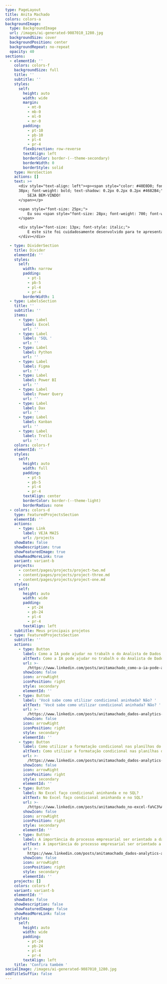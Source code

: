 ```yaml
---
type: PageLayout
title: Anita Machado
colors: colors-a
backgroundImage:
  type: BackgroundImage
  url: /images/ai-generated-9087010_1280.jpg
  backgroundSize: cover
  backgroundPosition: center
  backgroundRepeat: no-repeat
  opacity: 40
sections:
  - elementId: ''
    colors: colors-f
    backgroundSize: full
    title: ''
    subtitle: ''
    styles:
      self:
        height: auto
        width: wide
        margin:
          - mt-0
          - mb-0
          - ml-0
          - mr-0
        padding:
          - pt-10
          - pb-10
          - pl-4
          - pr-4
        flexDirection: row-reverse
        textAlign: left
        borderColor: border-(--theme-secondary)
        borderWidth: 0
        borderStyle: solid
    type: HeroSection
    actions: []
    text: >+
      <div style="text-align: left"><p><span style="color: #40E0D0; font-size:
      38px; font-weight: bold; text-shadow: 0.2px 0.2px 0.2px #4682B4;">
          SEJA BEM-VINDO!
      </span></p>

      <span style="font-size: 25px;">
          Eu sou <span style="font-size: 28px; font-weight: 700; font-weight: bold; text-shadow: 0.3px 0.3px 0.5px #40E0D0;">Anita Machado</span>, Analista de Dados e Soluções Digitais.
      </span>

      <div style="font-size: 13px; font-style: italic;">
          E este site foi cuidadosamente desenvolvido para te apresentar a tecnologia<br> através de alguns dos meus projetos e experiências.
      </div></div>

  - type: DividerSection
    title: Divider
    elementId: ''
    styles:
      self:
        width: narrow
        padding:
          - pt-1
          - pb-5
          - pl-4
          - pr-4
        borderWidth: 1
  - type: LabelsSection
    title: ''
    subtitle: ''
    items:
      - type: Label
        label: Excel
        url: ''
      - type: Label
        label: 'SQL '
        url: ''
      - type: Label
        label: Python
        url: ''
      - type: Label
        label: Figma
        url: ''
      - type: Label
        label: Power BI
        url: ''
      - type: Label
        label: Power Query
        url: ''
      - type: Label
        label: Dax
        url: ''
      - type: Label
        label: Kanban
        url: ''
      - type: Label
        label: Trello
        url: ''
    colors: colors-f
    elementId: ''
    styles:
      self:
        height: auto
        width: full
        padding:
          - pt-5
          - pb-5
          - pl-4
          - pr-4
        textAlign: center
        borderColor: border-(--theme-light)
        borderRadius: none
  - colors: colors-d
    type: FeaturedProjectsSection
    elementId: ''
    actions:
      - type: Link
        label: VEJA MAIS
        url: /projects
    showDate: false
    showDescription: true
    showFeaturedImage: true
    showReadMoreLink: true
    variant: variant-b
    projects:
      - content/pages/projects/project-two.md
      - content/pages/projects/project-three.md
      - content/pages/projects/project-one.md
    styles:
      self:
        height: auto
        width: wide
        padding:
          - pt-24
          - pb-24
          - pl-4
          - pr-4
        textAlign: left
    subtitle: Meus principais projetos
  - type: FeaturedProjectsSection
    subtitle: ''
    actions:
      - type: Button
        label: Como a IA pode ajudar no trabalh o do Analista de Dados
        altText: Como a IA pode ajudar no trabalh o do Analista de Dados
        url: >-
          /https://www.linkedin.com/posts/anitamachado_como-a-ia-pode-ajudar-no-trabalho-do-analista-activity-7216927604266704896-S9gG?utm_source=share&utm_medium=member_desktop&rcm=ACoAAA25X0EBwyj1QnWwsHzWzVSn6aWcKkLqTo0
        showIcon: false
        icon: arrowRight
        iconPosition: right
        style: secondary
        elementId: ''
      - type: Button
        label: 'Você sabe como utilizar condicional aninhada? Não? '
        altText: 'Você sabe como utilizar condicional aninhada? Não? '
        url: >-
          /https://www.linkedin.com/posts/anitamachado_dados-analytics-analistadedados-activity-7197248571899809793-rvcb?utm_source=share&utm_medium=member_desktop&rcm=ACoAAA25X0EBwyj1QnWwsHzWzVSn6aWcKkLqTo0
        showIcon: false
        icon: arrowRight
        iconPosition: right
        style: secondary
        elementId: ''
      - type: Button
        label: Como utilizar a formatação condicional nas planilhas do dia a dia?
        altText: Como utilizar a formatação condicional nas planilhas do dia a dia?
        url: >-
          /https://www.linkedin.com/posts/anitamachado_dados-analytics-analistadedados-activity-7199815392108703747-_ZAq?utm_source=share&utm_medium=member_desktop&rcm=ACoAAA25X0EBwyj1QnWwsHzWzVSn6aWcKkLqTo0
        showIcon: false
        icon: arrowRight
        iconPosition: right
        style: secondary
        elementId: ''
      - type: Button
        label: No Excel faço condicional aninhanda e no SQL?
        altText: No Excel faço condicional aninhanda e no SQL?
        url: >-
          /https://www.linkedin.com/posts/anitamachado_no-excel-fa%C3%A7o-condicional-aninhada-e-no-sql-activity-7200899759694352384-B1FU?utm_source=share&utm_medium=member_desktop&rcm=ACoAAA25X0EBwyj1QnWwsHzWzVSn6aWcKkLqTo0
        showIcon: false
        icon: arrowRight
        iconPosition: right
        style: secondary
        elementId: ''
      - type: Button
        label: A importäncia do processo empresarial ser orientado a dados
        altText: A importäncia do processo empresarial ser orientado a dados
        url: >-
          https://www.linkedin.com/posts/anitamachado_dados-analytics-analistadedados-activity-7198455987274440705-Ci8D?utm_source=share&utm_medium=member_desktop&rcm=ACoAAA25X0EBwyj1QnWwsHzWzVSn6aWcKkLqTo0
        showIcon: false
        icon: arrowRight
        iconPosition: right
        style: secondary
        elementId: ''
    projects: []
    colors: colors-f
    variant: variant-b
    elementId: ''
    showDate: false
    showDescription: false
    showFeaturedImage: false
    showReadMoreLink: false
    styles:
      self:
        height: auto
        width: wide
        padding:
          - pt-24
          - pb-24
          - pl-4
          - pr-4
        textAlign: left
    title: 'Confira também '
socialImage: /images/ai-generated-9087010_1280.jpg
addTitleSuffix: false
---
```

